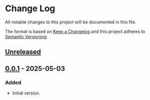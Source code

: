 # Change Log
All notable changes to this project will be documented in this file.

The format is based on [Keep a Changelog](http://keepachangelog.com/)
and this project adheres to [Semantic Versioning](http://semver.org/).


## [Unreleased]


## [0.0.1] - 2025-05-03
### Added
- Initial version.


<!-- links -->
[Unreleased]: https://github.com/plandes/lmtask/compare/v0.0.1...HEAD
[0.0.1]: https://github.com/plandes/lmtask/compare/v0.0.0...v0.0.1
